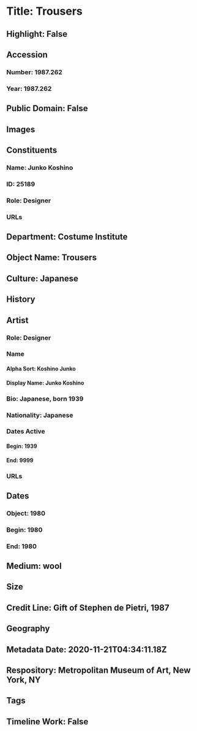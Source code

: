 # Title: Trousers
## Highlight: False
## Accession
### Number: 1987.262
### Year: 1987.262
## Public Domain: False
## Images
## Constituents
### Name: Junko Koshino
### ID: 25189
### Role: Designer
### URLs
## Department: Costume Institute
## Object Name: Trousers
## Culture: Japanese
## History
## Artist
### Role: Designer
### Name
#### Alpha Sort: Koshino Junko
#### Display Name: Junko Koshino
### Bio: Japanese, born 1939
### Nationality: Japanese
### Dates Active
#### Begin: 1939
#### End: 9999
### URLs
## Dates
### Object: 1980
### Begin: 1980
### End: 1980
## Medium: wool
## Size
## Credit Line: Gift of Stephen de Pietri, 1987
## Geography
## Metadata Date: 2020-11-21T04:34:11.18Z
## Respository: Metropolitan Museum of Art, New York, NY
## Tags
## Timeline Work: False